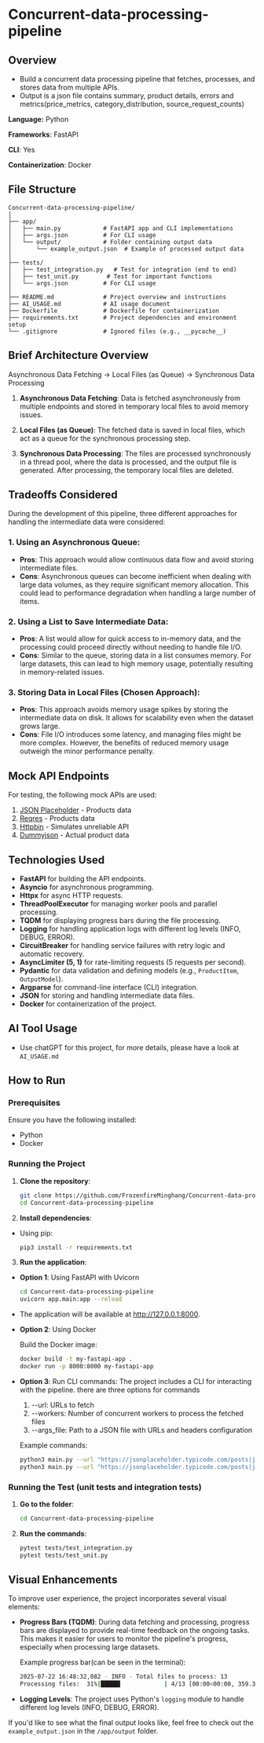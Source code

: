 # Concurrent-data-processing-pipeline

## Overview
- Build a concurrent data processing pipeline that fetches, processes, and stores data from multiple APIs. 
- Output is a json file contains summary, product details, errors and metrics(price_metrics, category_distribution, source_request_counts)
 
**Language:** Python 

**Frameworks**: FastAPI  

**CLI**: Yes  

**Containerization**: Docker

## File Structure
    
    Concurrent-data-processing-pipeline/
    │
    ├── app/                   
    │   ├── main.py            # FastAPI app and CLI implementations
    │   ├── args.json          # For CLI usage
    │   └── output/            # Folder containing output data
    │       └── example_output.json  # Example of processed output data
    │
    ├── tests/                 
    │   ├── test_integration.py   # Test for integration (end to end)
    │   ├── test_unit.py        # Test for important functions
    │   └── args.json          # For CLI usage
    │
    ├── README.md              # Project overview and instructions
    ├── AI_USAGE.md            # AI usage document
    ├── Dockerfile             # Dockerfile for containerization
    ├── requirements.txt       # Project dependencies and environment setup
    └── .gitignore             # Ignored files (e.g., __pycache__)

## Brief Architecture Overview
Asynchronous Data Fetching -> Local Files (as Queue) ->  Synchronous Data Processing
1. **Asynchronous Data Fetching**: Data is fetched asynchronously from multiple endpoints and stored in temporary local files to avoid memory issues.
   
2. **Local Files (as Queue)**: The fetched data is saved in local files, which act as a queue for the synchronous processing step.

3. **Synchronous Data Processing**: The files are processed synchronously in a thread pool, where the data is processed, and the output file is generated. After processing, the temporary local files are deleted.

## Tradeoffs Considered

During the development of this pipeline, three different approaches for handling the intermediate data were considered:

### 1. **Using an Asynchronous Queue**:
   - **Pros**: This approach would allow continuous data flow and avoid storing intermediate files.
   - **Cons**: Asynchronous queues can become inefficient when dealing with large data volumes, as they require significant memory allocation. This could lead to performance degradation when handling a large number of items.
   
### 2. **Using a List to Save Intermediate Data**:
   - **Pros**: A list would allow for quick access to in-memory data, and the processing could proceed directly without needing to handle file I/O.
   - **Cons**: Similar to the queue, storing data in a list consumes memory. For large datasets, this can lead to high memory usage, potentially resulting in memory-related issues.
   
### 3. **Storing Data in Local Files (Chosen Approach)**:
   - **Pros**: This approach avoids memory usage spikes by storing the intermediate data on disk. It allows for scalability even when the dataset grows large.
   - **Cons**: File I/O introduces some latency, and managing files might be more complex. However, the benefits of reduced memory usage outweigh the minor performance penalty.

## Mock API Endpoints
For testing, the following mock APIs are used:
1. [JSON Placeholder](https://jsonplaceholder.typicode.com/posts) - Products data
2. [Reqres](https://reqres.in/api/users?page={page}) - Products data
3. [Httpbin](https://httpbin.org/delay/1) - Simulates unreliable API
4. [Dummyjson](https://dummyjson.com/products) - Actual product data

## Technologies Used
- **FastAPI** for building the API endpoints.
- **Asyncio** for asynchronous programming.
- **Httpx** for async HTTP requests.
- **ThreadPoolExecutor** for managing worker pools and parallel processing.
- **TQDM** for displaying progress bars during the file processing.
- **Logging** for handling application logs with different log levels (INFO, DEBUG, ERROR).
- **CircuitBreaker** for handling service failures with retry logic and automatic recovery.
- **AsyncLimiter (5, 1)** for rate-limiting requests (5 requests per second).
- **Pydantic** for data validation and defining models (e.g., `ProductItem`, `OutputModel`).
- **Argparse** for command-line interface (CLI) integration.
- **JSON** for storing and handling intermediate data files.
- **Docker** for containerization of the project.


## AI Tool Usage
- Use chatGPT for this project, for more details, please have a look at `AI_USAGE.md`

## How to Run

### Prerequisites

Ensure you have the following installed:
- Python
- Docker

### Running the Project

1. **Clone the repository**:
   ```bash
   git clone https://github.com/FrozenfireMinghang/Concurrent-data-processing-pipeline.git
   cd Concurrent-data-processing-pipeline

2. **Install dependencies**:

- Using pip:
    ```bash
    pip3 install -r requirements.txt
3. **Run the application**:

- **Option 1**: Using FastAPI with Uvicorn

    ```bash
    cd Concurrent-data-processing-pipeline
    uvicorn app.main:app --reload
* The application will be available at http://127.0.0.1:8000.

- **Option 2**: Using Docker

    Build the Docker image:

    ```bash
    docker build -t my-fastapi-app . 
    docker run -p 8000:8000 my-fastapi-app
- **Option 3**: Run CLI commands:
    The project includes a CLI for interacting with the pipeline. 
    there are three options for commands
    1. --url: URLs to fetch
    2. --workers: Number of concurrent workers to process the fetched files
    3. --args_file: Path to a JSON file with URLs and headers configuration

    Example commands:
    ```bash
    python3 main.py --url "https://jsonplaceholder.typicode.com/posts|jsonplaceholder|0" --workers 7
    python3 main.py --url "https://jsonplaceholder.typicode.com/posts|jsonplaceholder|0" --args_file "args.json"

### Running the Test (unit tests and integration tests)
1. **Go to the folder**:
    ```bash
    cd Concurrent-data-processing-pipeline
2. **Run the commands**:
    ```bash
    pytest tests/test_integration.py
    pytest tests/test_unit.py
## Visual Enhancements

To improve user experience, the project incorporates several visual elements:
- **Progress Bars (TQDM)**: During data fetching and processing, progress bars are displayed to provide real-time feedback on the ongoing tasks. This makes it easier for users to monitor the pipeline's progress, especially when processing large datasets.

    Example progress bar(can be seen in the terminal):
    ```bash
    2025-07-22 16:48:32,082 - INFO - Total files to process: 13
    Processing files:  31%|█████▌            | 4/13 [00:00<00:00, 359.32file/s, Progress=38.5% finished]
- **Logging Levels**: The project uses Python's `logging` module to handle different log levels (INFO, DEBUG, ERROR).
  
If you'd like to see what the final output looks like, feel free to check out the `example_output.json` in the `/app/output` folder.